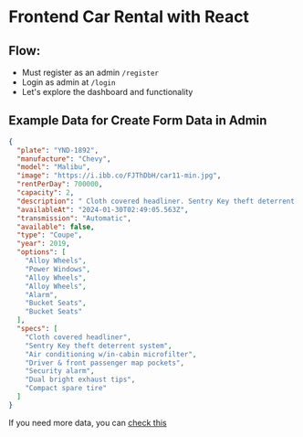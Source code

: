 # Frontend Car Rental with React

## Flow:
* Must register as an admin `/register`
* Login as admin at `/login`
* Let's explore the dashboard and functionality


## Example Data for Create Form Data in Admin

```json
{
  "plate": "YND-1892",
  "manufacture": "Chevy",
  "model": "Malibu",
  "image": "https://i.ibb.co/FJThDbH/car11-min.jpg",
  "rentPerDay": 700000,
  "capacity": 2,
  "description": " Cloth covered headliner. Sentry Key theft deterrent system. Air conditioning w/in-cabin microfilter.",
  "availableAt": "2024-01-30T02:49:05.563Z",
  "transmission": "Automatic",
  "available": false,
  "type": "Coupe",
  "year": 2019,
  "options": [
    "Alloy Wheels",
    "Power Windows",
    "Alloy Wheels",
    "Alloy Wheels",
    "Alarm",
    "Bucket Seats",
    "Bucket Seats"
  ],
  "specs": [
    "Cloth covered headliner",
    "Sentry Key theft deterrent system",
    "Air conditioning w/in-cabin microfilter",
    "Driver & front passenger map pockets",
    "Security alarm",
    "Dual bright exhaust tips",
    "Compact spare tire"
  ]
}
```

If you need more data, you can [check this](https://github.com/pockypoem/car-management-dashboard/blob/main/src/data/cars.json)
